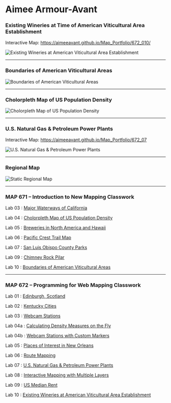 # Aimee Armour-Avant

### Existing Wineries at Time of American Viticultural Area Establishment
Interactive Map: <https://aimeeavant.github.io/Map_Portfolio/672_010/>

![Existing Wineries at American Viticultural Area Establishment](https://aimeeavant.github.io/Map_Portfolio/672_010/AVAmapScreenShot.png)

* * *
### Boundaries of American Viticultural Areas
![Boundaries of American Viticultural Areas](https://aimeeavant.github.io/Map_Portfolio/671_010/AVAmap-8000.jpg)

* * *
### Cholorpleth Map of US Population Density
![Cholorpleth Map of US Population Density](https://aimeeavant.github.io/Map_Portfolio/671_04/Lab_04_8000.png)

* * *
### U.S. Natural Gas & Petroleum Power Plants
Interactive Map: <https://aimeeavant.github.io/Map_Portfolio/672_07>

![U.S. Natural Gas & Petroleum Power Plants](https://aimeeavant.github.io/Map_Portfolio/672_07/PowerPlants.png)


* * *
### Regional Map
![Static Regional Map](https://i2.wp.com/winehistoryproject.org/wp-content/uploads/2020/06/geneseo-3-lr.jpg?w=1000&ssl=1)

- - -
### MAP 671 – Introduction to New Mapping Classwork

Lab 03 : [Major Waterways of California](https://aimeeavant.github.io/Map_Portfolio/671_03/index.html "Lab 03 : Major Waterways of California")

Lab 04 : [Cholorpleth Map of US Population Density](https://aimeeavant.github.io/Map_Portfolio/671_04/index.html "Lab 04 : Cholorpleth Map of US Population Density")

Lab 05 : [Breweries in North America and Hawaii](https://aimeeavant.github.io/Map_Portfolio/671_05/index.html "Lab 05 : Breweries in North America and Hawaii")

Lab 06 : [Pacific Crest Trail Map](https://aimeeavant.github.io/Map_Portfolio/671_06/index.html "Lab 06 : Pacific Crest Trail Map")

Lab 07 : [San Luis Obispo County Parks](https://aimeeavant.github.io/Map_Portfolio/671_07/index.html "Lab 07 : San Luis Obispo County Parks")

Lab 09 : [Chimney Rock Pilar](https://aimeeavant.github.io/Map_Portfolio/671_09/index.html "Lab 09 : Chimney Rock Pilar")

Lab 10 : [Boundaries of American Viticultural Areas](https://aimeeavant.github.io/Map_Portfolio/671_010/index.html "Lab 10 : Boundaries of American Viticultural Areas")

- - -
### MAP 672 – Programming for Web Mapping Classwork

Lab 01 : [Edinburgh, Scotland](https://aimeeavant.github.io/Map_Portfolio/672_01/index.html "Lab 01 : Edinburgh, Scotland")

Lab 02 : [Kentucky Cities](https://aimeeavant.github.io/Map_Portfolio/672_02/index.html "Lab 02 : Kentucky Cities")

Lab 03 : [Webcam Stations](https://aimeeavant.github.io/Map_Portfolio/672_03/index.html "Lab 03 : Webcam Stations")

Lab 04a : [Calculating Density Measures on the Fly](https://aimeeavant.github.io/Map_Portfolio/672_04a/index.html "Lab 04 : Calculating Density Measures on the Fly")

Lab 04b : [Webcam Stations with Custom Markers](https://aimeeavant.github.io/Map_Portfolio/672_04b/index.html "Lab 04 : Webcam Stations with Custom Markers")

Lab 05 : [Places of Interest in New Orleans](https://aimeeavant.github.io/Map_Portfolio/672_05/index.html "Lab 05 : Places of Interest in New Orleans")

Lab 06 : [Route Mapping](https://aimeeavant.github.io/Map_Portfolio/672_06/index.html "Lab 06 : Route Mapping")

Lab 07 : [U.S. Natural Gas & Petroleum Power Plants](https://aimeeavant.github.io/Map_Portfolio/672_07/index.html "Lab 07 : U.S. Natural Gas & Petroleum Power Plants")

Lab 08 : [Interactive Mapping with Multiple Layers](https://aimeeavant.github.io/Map_Portfolio/672_08/index.html "Lab 08 : Interactive Mapping with Multiple Layers")

Lab 09 : [US Median Rent](https://aimeeavant.github.io/Map_Portfolio/672_09/index.html "Lab 09 : US Median Rent")

Lab 10 : [Existing Wineries at American Viticultural Area Establishment](https://aimeeavant.github.io/Map_Portfolio/672_010/index.html "Lab 10 : Existing Wineries at American Viticultural Area Establishment")